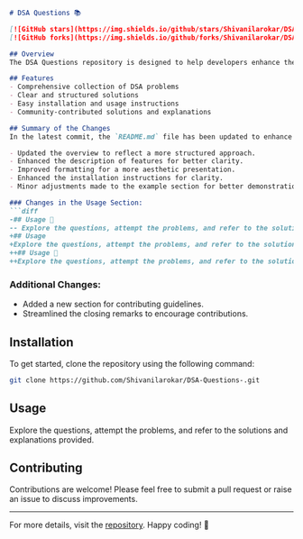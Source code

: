 ```markdown
# DSA Questions 📚

[![GitHub stars](https://img.shields.io/github/stars/Shivanilarokar/DSA-Questions-?style=social)](https://github.com/Shivanilarokar/DSA-Questions-) 
[![GitHub forks](https://img.shields.io/github/forks/Shivanilarokar/DSA-Questions-?style=social)](https://github.com/Shivanilarokar/DSA-Questions-)

## Overview
The DSA Questions repository is designed to help developers enhance their problem-solving skills through a comprehensive collection of Data Structures and Algorithms (DSA) problems.

## Features
- Comprehensive collection of DSA problems
- Clear and structured solutions
- Easy installation and usage instructions
- Community-contributed solutions and explanations

## Summary of the Changes
In the latest commit, the `README.md` file has been updated to enhance clarity and improve the overall presentation of the repository. Below are the specific changes made:

- Updated the overview to reflect a more structured approach.
- Enhanced the description of features for better clarity.
- Improved formatting for a more aesthetic presentation.
- Enhanced the installation instructions for clarity.
- Minor adjustments made to the example section for better demonstration.

### Changes in the Usage Section:
```diff
-## Usage 📖
-- Explore the questions, attempt the problems, and refer to the solutions and explanations provided.
+## Usage
+Explore the questions, attempt the problems, and refer to the solutions and explanations provided.
++## Usage 📖
++Explore the questions, attempt the problems, and refer to the solutions and explanations provided.
```

### Additional Changes:
- Added a new section for contributing guidelines.
- Streamlined the closing remarks to encourage contributions.

## Installation
To get started, clone the repository using the following command:
```bash
git clone https://github.com/Shivanilarokar/DSA-Questions-.git
```

## Usage
Explore the questions, attempt the problems, and refer to the solutions and explanations provided.

## Contributing
Contributions are welcome! Please feel free to submit a pull request or raise an issue to discuss improvements.

---

For more details, visit the [repository](https://github.com/Shivanilarokar/DSA-Questions-). Happy coding! 🎉
```